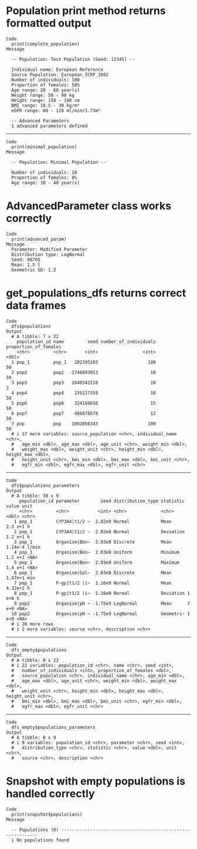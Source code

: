 # Population print method returns formatted output

    Code
      print(complete_population)
    Message
      
      -- Population: Test Population (Seed: 12345) --
      
      Individual name: European Reference
      Source Population: European_ICRP_2002
      Number of individuals: 100
      Proportion of females: 50%
      Age range: 20 - 60 year(s)
      Weight range: 50 - 90 kg
      Height range: 150 - 190 cm
      BMI range: 18.5 - 30 kg/m²
      eGFR range: 60 - 120 ml/min/1.73m²
      
      -- Advanced Parameters 
      1 advanced parameters defined

---

    Code
      print(minimal_population)
    Message
      
      -- Population: Minimal Population --
      
      Number of individuals: 10
      Proportion of females: 0%
      Age range: 30 - 40 year(s)

# AdvancedParameter class works correctly

    Code
      print(advanced_param)
    Message
      Parameter: Modified Parameter
      Distribution type: LogNormal
      Seed: 98765
      Mean: 1.5 l
      Geometric SD: 1.2

# get_populations_dfs returns correct data frames

    Code
      dfs$populations
    Output
      # A tibble: 7 x 22
        population_id name         seed number_of_individuals proportion_of_females
        <chr>         <chr>       <int>                 <int>                 <dbl>
      1 pop_1         pop_1   202395203                   100                    50
      2 pop2          pop2  -1746093953                    10                    50
      3 pop3          pop3   2040342218                    10                     2
      4 pop4          pop4    235227359                    10                    50
      5 pop6          pop6    324184656                    15                    50
      6 pop7          pop7    486878578                    12                    50
      7 pop           pop    1002856343                   100                    50
      # i 17 more variables: source_population <chr>, individual_name <chr>,
      #   age_min <dbl>, age_max <dbl>, age_unit <chr>, weight_min <dbl>,
      #   weight_max <dbl>, weight_unit <chr>, height_min <dbl>, height_max <dbl>,
      #   height_unit <chr>, bmi_min <dbl>, bmi_max <dbl>, bmi_unit <chr>,
      #   egfr_min <dbl>, egfr_max <dbl>, egfr_unit <chr>

---

    Code
      dfs$populations_parameters
    Output
      # A tibble: 30 x 9
         population_id parameter        seed distribution_type statistic   value unit 
         <chr>         <chr>           <int> <chr>             <chr>       <dbl> <chr>
       1 pop_1         CYP3A4|t1/2 ~  2.02e8 Normal            Mean      2.3 e+1 h    
       2 pop_1         CYP3A4|t1/2 ~  2.02e8 Normal            Deviation 1.2 e+1 h    
       3 pop_1         Organism|Bon~  2.03e8 Discrete          Mean      1.14e-4 l/min
       4 pop_1         Organism|Bon~  2.03e8 Uniform           Minimum   1.2 e+1 <NA> 
       5 pop_1         Organism|Bon~  2.03e8 Uniform           Maximum   1.4 e+1 <NA> 
       6 pop_1         Organism|Gal~  2.03e8 Discrete          Mean      1.97e+1 min  
       7 pop_1         P-gp|t1/2 (i~  1.16e9 Normal            Mean      4.32e+2 h    
       8 pop_1         P-gp|t1/2 (i~  1.16e9 Normal            Deviation 1   e+0 h    
       9 pop2          Organism|pH ~ -1.75e9 LogNormal         Mean      7   e+0 <NA> 
      10 pop2          Organism|pH ~ -1.75e9 LogNormal         Geometri~ 1   e+0 <NA> 
      # i 20 more rows
      # i 2 more variables: source <chr>, description <chr>

---

    Code
      dfs_empty$populations
    Output
      # A tibble: 0 x 22
      # i 22 variables: population_id <chr>, name <chr>, seed <int>,
      #   number_of_individuals <int>, proportion_of_females <dbl>,
      #   source_population <chr>, individual_name <chr>, age_min <dbl>,
      #   age_max <dbl>, age_unit <chr>, weight_min <dbl>, weight_max <dbl>,
      #   weight_unit <chr>, height_min <dbl>, height_max <dbl>, height_unit <chr>,
      #   bmi_min <dbl>, bmi_max <dbl>, bmi_unit <chr>, egfr_min <dbl>,
      #   egfr_max <dbl>, egfr_unit <chr>

---

    Code
      dfs_empty$populations_parameters
    Output
      # A tibble: 0 x 9
      # i 9 variables: population_id <chr>, parameter <chr>, seed <int>,
      #   distribution_type <chr>, statistic <chr>, value <dbl>, unit <chr>,
      #   source <chr>, description <chr>

# Snapshot with empty populations is handled correctly

    Code
      print(snapshot$populations)
    Message
      
      -- Populations (0) -------------------------------------------------------------
      i No populations found

